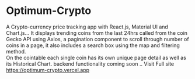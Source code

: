 # Optimum-Crypto
A Crypto-currency price tracking app with React.js, Material UI and Chart.js... 
It displays trending coins from the last 24hrs called from the coin Gecko API using  Axios, a pagination component to scroll through number of coins in a page, it also includes a search box using the map and filtering method.  
On the cointable each single coin has its own unique page detail as well as its Historical Chart. backend functionality coming soon .. 
Visit Full site 
https://optimum-crypto.vercel.app
